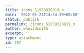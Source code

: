 ```yaml
---
title: icons_51958320919_o
date: '2022-03-24T14:34:30+00:00'
status: publish
permalink: /icons_51958320919_o
author: whoisdsmith
excerpt: ''
type: attachment
id: 787
---
```

<!DOCTYPE html PUBLIC "-//W3C//DTD HTML 4.0 Transitional//EN" "http://www.w3.org/TR/REC-html40/loose.dtd">
<?xml encoding="UTF-8">
